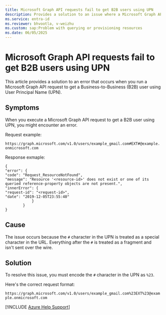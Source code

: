 ```yaml
---
title: Microsoft Graph API requests fail to get B2B users using UPN
description: Provides a solution to an issue where a Microsoft Graph API request fails to get a Business-to-Business (B2B) user using User Principal Name (UPN).
ms.service: entra-id
ms.reviewer: bhvootla, v-weizhu
ms.custom: sap:Problem with querying or provisioning resources
ms.date: 06/05/2025
---
```

# Microsoft Graph API requests fail to get B2B users using UPN

This article provides a solution to an error that occurs when you run a Microsoft Graph API request to get a Business-to-Business (B2B) user using User Principal Name (UPN).

## Symptoms

When you execute a Microsoft Graph API request to get a B2B user using UPN, you might encounter an error.

Request example:

`https://graph.microsoft.com/v1.0/users/example_gmail.com#EXT#@example.onmicrosoft.com`

Response exmaple:

```output
{
"error": {
"code": "Request_ResourceNotFound",
"message": "Resource '<resource-id>' does not exist or one of its queried reference-property objects are not present.",
"innerError": {
"request-id": "<request-id>",
"date": "2019-12-05T23:55:40"
            }
        }
}
```

## Cause

The issue occurs because the `#` character in the UPN is treated as a special character in the URL. Everything after the `#` is treated as a fragment and isn't sent over the wire.

## Solution

To resolve this issue, you must encode the `#` character in the UPN as `%23`.

Here's the correct request format:

`https://graph.microsoft.com/v1.0/users/example_gmail.com%23EXT%23@example.onmicrosoft.com`

[!INCLUDE [Azure Help Support](../../../includes/azure-help-support.md)]